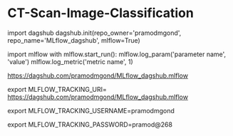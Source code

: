 # CT-Scan-Image-Classification

import dagshub
dagshub.init(repo_owner='pramodmgond', repo_name='MLflow_dagshub', mlflow=True)

import mlflow
with mlflow.start_run():
  mlflow.log_param('parameter name', 'value')
  mlflow.log_metric('metric name', 1)

  https://dagshub.com/pramodmgond/MLflow_dagshub.mlflow


export MLFLOW_TRACKING_URI=  https://dagshub.com/pramodmgond/MLflow_dagshub.mlflow

export MLFLOW_TRACKING_USERNAME=pramodmgond 

export MLFLOW_TRACKING_PASSWORD=pramod@268